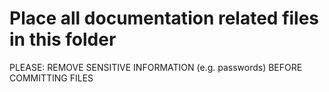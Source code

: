 # Place all documentation related files in this folder

PLEASE: REMOVE SENSITIVE INFORMATION (e.g. passwords) BEFORE COMMITTING FILES 
